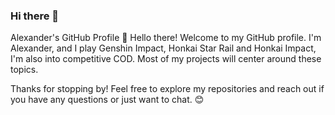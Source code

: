 ### Hi there 👋

Alexander's GitHub Profile
👋 Hello there! Welcome to my GitHub profile. I'm Alexander, and I play Genshin Impact, Honkai Star Rail and Honkai Impact, I'm also into competitive COD. Most of my projects will center around these topics. 

Thanks for stopping by! Feel free to explore my repositories and reach out if you have any questions or just want to chat. 😊


<!--
**J-Alexander99/J-Alexander99** is a ✨ _special_ ✨ repository because its `README.md` (this file) appears on your GitHub profile.

Here are some ideas to get you started:

- 🔭 I’m currently working on ...
- 🌱 I’m currently learning ...
- 👯 I’m looking to collaborate on ...
- 🤔 I’m looking for help with ...
- 💬 Ask me about ...
- 📫 How to reach me: ...
- 😄 Pronouns: ...
- ⚡ Fun fact: ...
-->
